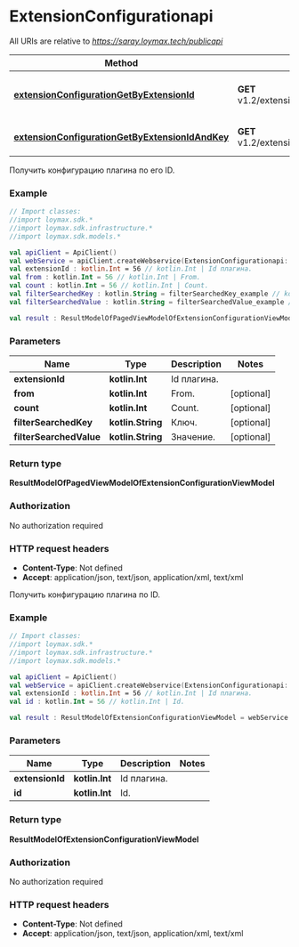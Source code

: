 # ExtensionConfigurationapi

All URIs are relative to *https://saray.loymax.tech/publicapi*

Method | HTTP request | Description
------------- | ------------- | -------------
[**extensionConfigurationGetByExtensionId**](ExtensionConfigurationapi.md#extensionConfigurationGetByExtensionId) | **GET** v1.2/extensions/{extensionId}/configurations | Получить конфигурацию плагина по его ID.
[**extensionConfigurationGetByExtensionIdAndKey**](ExtensionConfigurationapi.md#extensionConfigurationGetByExtensionIdAndKey) | **GET** v1.2/extensions/{extensionId}/configurations/{id} | Получить конфигурацию плагина по ID.



Получить конфигурацию плагина по его ID.

### Example
```kotlin
// Import classes:
//import loymax.sdk.*
//import loymax.sdk.infrastructure.*
//import loymax.sdk.models.*

val apiClient = ApiClient()
val webService = apiClient.createWebservice(ExtensionConfigurationapi::class.java)
val extensionId : kotlin.Int = 56 // kotlin.Int | Id плагина.
val from : kotlin.Int = 56 // kotlin.Int | From.
val count : kotlin.Int = 56 // kotlin.Int | Count.
val filterSearchedKey : kotlin.String = filterSearchedKey_example // kotlin.String | Ключ.
val filterSearchedValue : kotlin.String = filterSearchedValue_example // kotlin.String | Значение.

val result : ResultModelOfPagedViewModelOfExtensionConfigurationViewModel = webService.extensionConfigurationGetByExtensionId(extensionId, from, count, filterSearchedKey, filterSearchedValue)
```

### Parameters

Name | Type | Description  | Notes
------------- | ------------- | ------------- | -------------
 **extensionId** | **kotlin.Int**| Id плагина. |
 **from** | **kotlin.Int**| From. | [optional]
 **count** | **kotlin.Int**| Count. | [optional]
 **filterSearchedKey** | **kotlin.String**| Ключ. | [optional]
 **filterSearchedValue** | **kotlin.String**| Значение. | [optional]

### Return type

**ResultModelOfPagedViewModelOfExtensionConfigurationViewModel**

### Authorization

No authorization required

### HTTP request headers

 - **Content-Type**: Not defined
 - **Accept**: application/json, text/json, application/xml, text/xml


Получить конфигурацию плагина по ID.

### Example
```kotlin
// Import classes:
//import loymax.sdk.*
//import loymax.sdk.infrastructure.*
//import loymax.sdk.models.*

val apiClient = ApiClient()
val webService = apiClient.createWebservice(ExtensionConfigurationapi::class.java)
val extensionId : kotlin.Int = 56 // kotlin.Int | Id плагина.
val id : kotlin.Int = 56 // kotlin.Int | Id.

val result : ResultModelOfExtensionConfigurationViewModel = webService.extensionConfigurationGetByExtensionIdAndKey(extensionId, id)
```

### Parameters

Name | Type | Description  | Notes
------------- | ------------- | ------------- | -------------
 **extensionId** | **kotlin.Int**| Id плагина. |
 **id** | **kotlin.Int**| Id. |

### Return type

**ResultModelOfExtensionConfigurationViewModel**

### Authorization

No authorization required

### HTTP request headers

 - **Content-Type**: Not defined
 - **Accept**: application/json, text/json, application/xml, text/xml

